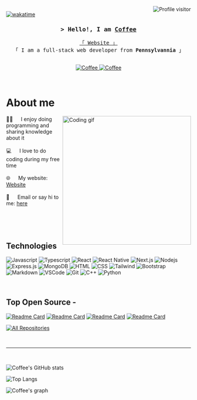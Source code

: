 <!--
<h2 align="center">
  <img src="https://media.giphy.com/media/hvRJCLFzcasrR4ia7z/giphy.gif" width="28">
</h2>
-->

<!--
<p align="center">
  <a href="https://github.com/Coffee"><img src="https://readme-typing-svg.herokuapp.com/?lines=Self%20Taught%20Programmer;Front%20End%20Developer;1.5%2B%20years%20of%20coding%20experience;Always%20learning%20new%20things&center=true&width=380&height=45"></a>
</p>

 -->

<a href="https://komarev.com/ghpvc/?username=Coffee">
  <img align="right" src="https://komarev.com/ghpvc/?username=Coffee&label=Visitors&color=0e75b6&style=flat" alt="Profile visitor" />
</a>


[![wakatime](https://wakatime.com/badge/user/eebb3dd8-d9b2-40de-9b88-6fd6cac99dbc.svg)](https://wakatime.com/@eebb3dd8-d9b2-40de-9b88-6fd6cac99dbc)

<!-- Intro  -->
<h3 align="center">
        <samp>&gt; Hello!, I am
                <b><a target="_blank" href="https://justmecoffee.vercel.app">Coffee</a></b>
        </samp>
</h3>


<p align="center"> 
  <samp>
    <a href="https://justmecoffee.vercel.app">「 Website 」</a>
    <br>
    「 I am a full-stack web developer from <b>Pennsylvannia</b> 」
    <br>
    <br>
  </samp>
</p>

<p align="center">
 <a href="https://justmecoffee.vercel.app" target="blank">
  <img src="https://img.shields.io/badge/Website-327574?style=for-the-badge&logo=medium&logoColor=white" alt="Coffee" />
 </a>
 <a href="https://linkedin.com/in/al-siam" target="_blank">
  <img src="https://img.shields.io/badge/YouTube-e30b3e?style=for-the-badge&logo=youtube&logoColor=white" alt="Coffee"/>
 </a>
 <!-- <a href="https://dev.to/Coffee" target="_blank">
  <img src="https://img.shields.io/badge/dev.to-0A0A0A?style=for-the-badge&logo=dev.to&logoColor=white" alt="Coffee" />
 </a> -->
 <!-- <a href="https://twitter.com/Coffee_dev" target="_blank">
  <img src="https://img.shields.io/badge/Twitter-1DA1F2?style=for-the-badge&logo=twitter&logoColor=white" />
 </a>
 <a href="https://instagram.com/Coffee_dev" target="_blank">
  <img src="https://img.shields.io/badge/Instagram-fe4164?style=for-the-badge&logo=instagram&logoColor=white" alt="Coffee" />
 </a> 
 <a href="https://facebook.com/Coffee.world" target="_blank">
  <img src="https://img.shields.io/badge/Facebook-20BEFF?&style=for-the-badge&logo=facebook&logoColor=white" alt="Coffee"  />
  </a>  -->
</p>
<br />

<!-- About Section -->
 # About me
 
<p>
 <img align="right" width="350" src="/assets/programmer.gif" alt="Coding gif" />
  
 👨‍💻 &emsp; I enjoy doing programming and sharing knowledge about it<br/><br/>
 💻 &emsp; I love to do coding during my free time<br/><br/>
 🌐 &emsp; My website: [Website](https://justmecoffee.vercel.app/contact)<br/><br/>
 💬 &emsp; Email or say hi to me: [here](https://justmecoffee.vercel.app/contact)

</p>

<br/>
<br/>
<br/>

## Technologies

![Javascript](https://img.shields.io/badge/Javascript-F0DB4F?style=for-the-badge&labelColor=black&logo=javascript&logoColor=F0DB4F)
![Typescript](https://img.shields.io/badge/Typescript-007acc?style=for-the-badge&labelColor=black&logo=typescript&logoColor=007acc)
![React](https://img.shields.io/badge/-React-61DBFB?style=for-the-badge&labelColor=black&logo=react&logoColor=61DBFB)
![React Native](https://img.shields.io/badge/React_Native-20232A?style=for-the-badge&logo=react&logoColor=61DAFB)
![Next.js](https://img.shields.io/badge/next.js-000000?style=for-the-badge&logo=nextdotjs&logoColor=white)
![Nodejs](https://img.shields.io/badge/Nodejs-3C873A?style=for-the-badge&labelColor=black&logo=node.js&logoColor=3C873A)
![Express.js](https://img.shields.io/badge/Express.js-000000?style=for-the-badge&logo=express&logoColor=white)
![MongoDB](https://img.shields.io/badge/MongoDB-4EA94B?style=for-the-badge&logo=mongodb&logoColor=white)
![HTML](https://img.shields.io/badge/HTML-E34F26?style=for-the-badge&logo=html5&logoColor=white)
![CSS](https://img.shields.io/badge/CSS-1572B6?style=for-the-badge&logo=css3&logoColor=white)
![Tailwind](https://img.shields.io/badge/Tailwind_CSS-092749?style=for-the-badge&logo=tailwindcss&logoColor=06B6D4&labelColor=000000)
![Bootstrap](https://img.shields.io/badge/Bootstrap-563D7C?style=for-the-badge&logo=bootstrap&logoColor=white)
![Markdown](https://img.shields.io/badge/Markdown-000000?style=for-the-badge&logo=markdown&logoColor=white)
![VSCode](https://img.shields.io/badge/Visual_Studio-0078d7?style=for-the-badge&logo=visual%20studio&logoColor=white)
![Git](https://img.shields.io/badge/Git-F05032?style=for-the-badge&logo=git&logoColor=white)
![C++](https://img.shields.io/badge/C++-%2300599C.svg?&style=for-the-badge&logo=c%2B%2B&logoColor=white)
![Python](https://img.shields.io/badge/Python-%2300599C.svg?&style=for-the-badge&logo=c%2B%2B&logoColor=white)

<br/>

## Top Open Source -
[![Readme Card](https://github-readme-stats.vercel.app/api/pin/?username=CoffeeBit&repo=CoffeeBot)](https://github.com/CoffeeBit/CoffeeBot)
[![Readme Card](https://github-readme-stats.vercel.app/api/pin/?username=CoffeeBit&repo=Cup)](https://github.com/CoffeeBit/Cup)
[![Readme Card](https://github-readme-stats.vercel.app/api/pin/?username=CoffeeBit&repo=CoffeeOS)](https://github.com/CoffeeBit/CoffeeOS)
[![Readme Card](https://github-readme-stats.vercel.app/api/pin/?username=CoffeeBit&repo=coffeezhs)](https://github.com/CoffeeBit/coffeezhs)

<p align="left">
  <a href="https://github.com/CoffeeBit?tab=repositories" target="_blank"><img alt="All Repositories" title="All Repositories" src="https://img.shields.io/badge/-All%20Repos-2962FF?style=for-the-badge&logo=koding&logoColor=white"/></a>
</p>

<br/>
<hr/>
<br/>

![Coffee's GitHub stats](https://github-readme-stats.vercel.app/api?username=CoffeeBit&show_icons=true&theme=radical)

![Top Langs](https://github-readme-stats.vercel.app/api/top-langs/?username=CoffeeBit&layout=donut-vertical)


![Coffee's graph](https://github-readme-activity-graph.vercel.app/graph?username=CoffeeBit&bg_color=3a88fe&color=004d65&line=263e0f&point=000000&area=true&hide_border=true)